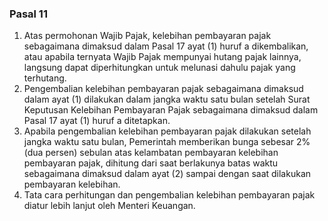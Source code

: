 ### Pasal 11

1. Atas permohonan Wajib Pajak, kelebihan pembayaran pajak sebagaimana
   dimaksud dalam Pasal 17 ayat (1) huruf a dikembalikan, atau apabila ternyata
   Wajib Pajak mempunyai hutang pajak lainnya, langsung dapat diperhitungkan
   untuk melunasi dahulu pajak yang terhutang.
2. Pengembalian kelebihan pembayaran pajak sebagaimana dimaksud dalam ayat (1)
   dilakukan dalam jangka waktu satu bulan setelah Surat Keputusan Kelebihan
   Pembayaran Pajak sebagaimana dimaksud dalam Pasal 17 ayat (1) huruf a
   ditetapkan.
3. Apabila pengembalian kelebihan pembayaran pajak dilakukan setelah jangka waktu
   satu bulan, Pemerintah memberikan bunga sebesar 2% (dua persen) sebulan atas
   kelambatan pembayaran kelebihan pembayaran pajak, dihitung dari saat berlakunya
   batas waktu sebagaimana dimaksud dalam ayat (2) sampai dengan saat dilakukan
   pembayaran kelebihan.
4. Tata cara perhitungan dan pengembalian kelebihan pembayaran pajak diatur lebih
   lanjut oleh Menteri Keuangan.

